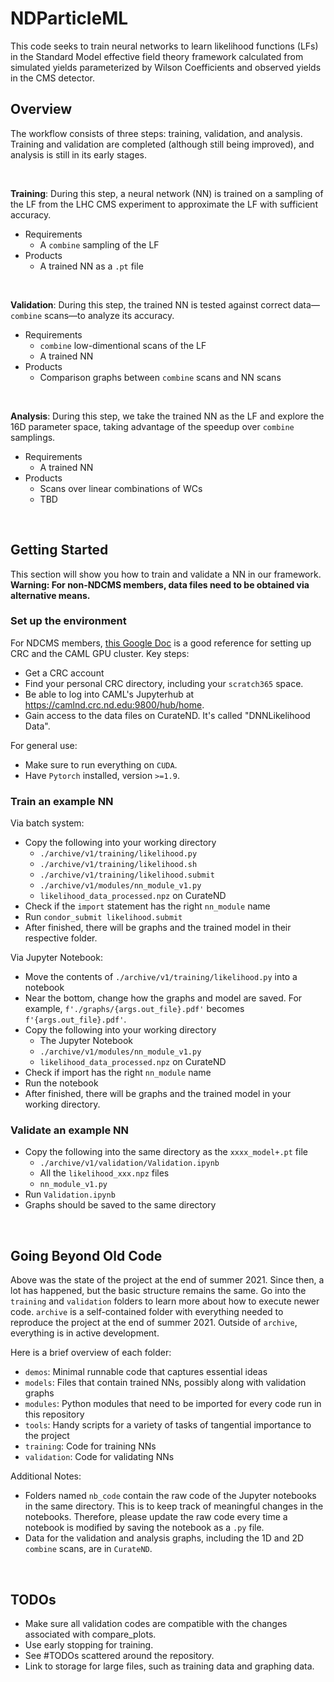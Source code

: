 # NDParticleML

This code seeks to train neural networks to learn likelihood functions (LFs) in the Standard Model effective field theory framework calculated from simulated yields parameterized by Wilson Coefficients and observed yields in the CMS detector.

## Overview

The workflow consists of three steps: training, validation, and analysis. Training and validation are completed (although still being improved), and analysis is still in its early stages.

<br/>

**Training**: During this step, a neural network (NN) is trained on a sampling of the LF from the LHC CMS experiment to approximate the LF with sufficient accuracy.
- Requirements
    - A `combine` sampling of the LF
- Products
    - A trained NN as a `.pt` file

<br/>

**Validation**: During this step, the trained NN is tested against correct data—`combine` scans—to analyze its accuracy.
- Requirements
    - `combine` low-dimentional scans of the LF
    - A trained NN
- Products
    - Comparison graphs between `combine` scans and NN scans

<br/>

**Analysis**: During this step, we take the trained NN as the LF and explore the 16D parameter space, taking advantage of the speedup over `combine` samplings.
- Requirements
    - A trained NN
- Products
    - Scans over linear combinations of WCs
    - TBD

<br/>

## Getting Started

This section will show you how to train and validate a NN in our framework. **Warning: For non-NDCMS members, data files need to be obtained via alternative means.**

### Set up the environment

For NDCMS members, [this Google Doc](https://docs.google.com/document/d/17Ql04YOSVGH9-EYsTJp182Pqw5IB1Lnf1sdQ2B77kgI/edit?usp=sharing) is a good reference for setting up CRC and the CAML GPU cluster. Key steps:
- Get a CRC account
- Find your personal CRC directory, including your `scratch365` space.
- Be able to log into CAML's Jupyterhub at https://camlnd.crc.nd.edu:9800/hub/home.
- Gain access to the data files on CurateND. It's called "DNNLikelihood Data".

For general use:
- Make sure to run everything on `CUDA`.
- Have `Pytorch` installed, version `>=1.9`.

### Train an example NN

Via batch system:
- Copy the following into your working directory
    - `./archive/v1/training/likelihood.py`
    - `./archive/v1/training/likelihood.sh`
    - `./archive/v1/training/likelihood.submit`
    - `./archive/v1/modules/nn_module_v1.py`
    - `likelihood_data_processed.npz` on CurateND
- Check if the `import` statement has the right `nn_module` name
- Run `condor_submit likelihood.submit`
- After finished, there will be graphs and the trained model in their respective folder.

Via Jupyter Notebook:
- Move the contents of `./archive/v1/training/likelihood.py` into a notebook
- Near the bottom, change how the graphs and model are saved. For example, `f'./graphs/{args.out_file}.pdf'` becomes `f'{args.out_file}.pdf'`.
- Copy the following into your working directory
    - The Jupyter Notebook
    - `./archive/v1/modules/nn_module_v1.py`
    - `likelihood_data_processed.npz` on CurateND
- Check if import has the right `nn_module` name
- Run the notebook
- After finished, there will be graphs and the trained model in your working directory.

### Validate an example NN
- Copy the following into the same directory as the `xxxx_model+.pt` file
    - `./archive/v1/validation/Validation.ipynb`
    - All the `likelihood_xxx.npz` files
    - `nn_module_v1.py`
- Run `Validation.ipynb`
- Graphs should be saved to the same directory

<br/>

## Going Beyond Old Code

Above was the state of the project at the end of summer 2021. Since then, a lot has happened, but the basic structure remains the same. Go into the `training` and `validation` folders to learn more about how to execute newer code. `archive` is a self-contained folder with everything needed to reproduce the project at the end of summer 2021. Outside of `archive`, everything is in active development.

Here is a brief overview of each folder:
- `demos`: Minimal runnable code that captures essential ideas
- `models`: Files that contain trained NNs, possibly along with validation graphs
- `modules`: Python modules that need to be imported for every code run in this repository
- `tools`: Handy scripts for a variety of tasks of tangential importance to the project
- `training`: Code for training NNs
- `validation`: Code for validating NNs

Additional Notes:
- Folders named `nb_code` contain the raw code of the Jupyter notebooks in the same directory. This is to keep track of meaningful changes in the notebooks. Therefore, please update the raw code every time a notebook is modified by saving the notebook as a `.py` file.
- Data for the validation and analysis graphs, including the 1D and 2D `combine` scans, are in `CurateND`.

<br/>

## TODOs

- Make sure all validation codes are compatible with the changes associated with compare_plots.
- Use early stopping for training.
- See #TODOs scattered around the repository.
- Link to storage for large files, such as training data and graphing data.